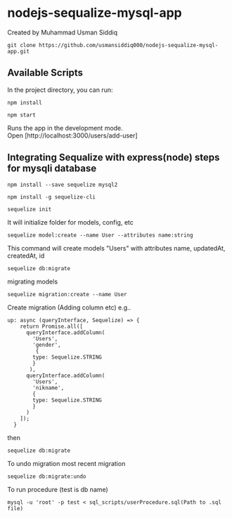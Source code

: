 # nodejs-sequalize-mysql-app
Created by Muhammad Usman Siddiq

```
git clone https://github.com/usmansiddiq000/nodejs-sequalize-mysql-app.git
```

## Available Scripts

In the project directory, you can run:

```npm install```



```npm start```

Runs the app in the development mode.<br>
Open [http://localhost:3000/users/add-user]

## Integrating Sequalize with express(node) steps for mysqli database

```npm install --save sequelize mysql2``` 

```npm install -g sequelize-cli```

```sequelize init```

It will initialize folder for models, config, etc

```sequelize model:create --name User --attributes name:string```

This command will create models "Users" with attributes name, updatedAt, createdAt, id

```sequelize db:migrate```

migrating models 

```sequelize migration:create --name User```

Create migration (Adding column etc) e.g..

```
up: async (queryInterface, Sequelize) => {
    return Promise.all([
      queryInterface.addColumn(
        'Users',
        'gender',
         {
        type: Sequelize.STRING
        }
       ),
      queryInterface.addColumn(
        'Users',
        'nikname',
        {
        type: Sequelize.STRING
        }
      )
    ]);
  }
````
then

```sequelize db:migrate```

To undo migration most recent migration

```sequelize db:migrate:undo```

To run procedure (test is db name)

```mysql -u 'root' -p test < sql_scripts/userProcedure.sql(Path to .sql file)  ```

